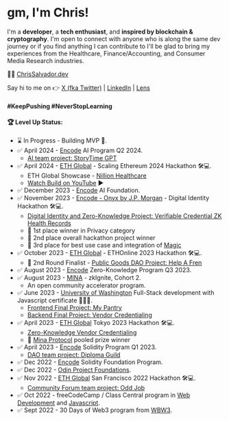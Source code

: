 # gm, I'm Chris!

I'm a **developer**, a **tech enthusiast**, and **inspired by blockchain & cryptography**. I'm open to connect with anyone who is along the same dev journey or if you find anything I can contribute to I'll be glad to bring my experiences from the Healthcare, Finance/Accounting, and Consumer Media Research industries. 

👨‍💻 [ChrisSalvador.dev](https://chrissalvador.dev)

Say hi to me on 👉 [X (fka Twitter)](https://twitter.com/const_salvador) | [LinkedIn](https://linkedin.com/in/csalvador58) | [Lens](https://www.lensfrens.xyz/csalvador.lens)

#### #KeepPushing #NeverStopLearning

#### 🏆 Level Up Status:

<!-- BLOG-POST-LIST:START -->
- ⌛ In Progress - Building MVP 🚀.
- ✅ April 2024 - [Encode](https://www.encode.club/ai-bootcamp) AI Program Q2 2024.
  - [AI team project: StoryTime GPT](https://github.com/Encode-AI-Q1-2024-Team7/final-project-storyboard-gpt)
- ✅ April 2024 - [ETH Global](https://ethglobal.com/events/scaling2024) - Scaling Ethereum 2024 Hackathon 🛠️💻.
  - ETH Global Showcase - [Nillion Healthcare](https://ethglobal.com/showcase/nillionhealthcare-b8t2c)
  - [Watch Build on YouTube](https://www.youtube.com/playlist?list=PLUwryNZGBrXvewmBJzawdjHmGrX6BmwO4) ▶️
- ✅ December 2023 - [Encode](https://www.encode.club/) AI Foundation.
- ✅ November 2023 - [Encode - Onyx by J.P. Morgan](https://www.encode.club/digital-identity-hackathon) - Digital Identity Hackathon 🛠️💻.
  - [Digital Identity and Zero-Knowledge Project: Verifiable Credential ZK Health Records](https://github.com/csalvador58/verifiable-credential-zk-health-record)
  - 🥇 1st place winner in Privacy category
  - 🥈 2nd place overall hackathon project winner
  - 🥉 3rd place for best use case and integration of [Magic](https://magic.link/)
- ✅ October 2023 - [ETH Global](https://ethglobal.com/events/ethonline2023) - ETHOnline 2023 Hackathon 🛠️💻.
  - 🏅 2nd Round Finalist - [Public Goods DAO Project: Help A Fren](https://ethglobal.com/showcase/help-a-fren-2nfbi)
- ✅ August 2023 - [Encode](https://www.encode.club/) Zero-Knowledge Program Q3 2023.
- ✅ August 2023 - [MINA](https://minaprotocol.com/) - zkIgnite, Cohort 2.
  - An open community accelerator program.
- ✅ June 2023 - [University of Washington](https://www.pce.uw.edu/) Full-Stack development with Javascript certificate 👨🏻‍🎓.
  - [Frontend Final Project: My Pantry](https://github.com/csalvador58/uw-jscript320b-final-project-my-pantry)
  - [Backend Final Project: Vendor Credentialing](https://github.com/csalvador58/uw-jscript330b-final-vendor-cred-backend)
- ✅ April 2023 - [ETH Global](https://ethglobal.com/events/tokyo) Tokyo 2023 Hackathon 🛠️💻.
  - [Zero-Knowledge Vendor Credentialing](https://ethglobal.com/showcase/zk-vendor-credentialing-jdvv4)
  - 🏅 [Mina Protocol](https://minaprotocol.com/) pooled prize winner
- ✅ April 2023 - [Encode](https://www.encode.club/) Solidity Program Q1 2023.
  - [DAO team project: Diploma Guild](https://github.com/csalvador58/Encode-Solidity-Final-Project-DAO)
- ✅ Dec 2022 - [Encode](https://www.encode.club/) Solidity Foundation Program.
- ✅ Dec 2022 - [Odin Project Foundations](https://www.theodinproject.com/).
- ✅ Nov 2022 - [ETH Global](https://sf.ethglobal.com/) San Francisco 2022 Hackathon 🛠️💻.
  - [Community Forum team project: Odd Job](https://ethglobal.com/showcase/oddjob-y92rc)
- ✅ Oct 2022 - freeCodeCamp / Class Central program in [Web Development](https://freecodecamp.org/certification/csalvador58/responsive-web-design) and [Javascript](https://freecodecamp.org/certification/csalvador58/javascript-algorithms-and-data-structures).
- ✅ Sept 2022 - 30 Days of Web3 program from [WBW3](https://www.30daysofweb3.xyz/).
<!-- BLOG-POST-LIST:END -->
